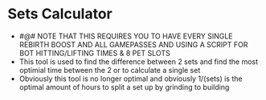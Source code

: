 # Sets Calculator
- #@# NOTE THAT THIS REQUIRES YOU TO HAVE EVERY SINGLE REBIRTH BOOST AND ALL GAMEPASSES AND USING A SCRIPT FOR BOT HITTING/LIFTING TIMES & 8 PET SLOTS
- This tool is used to find the difference between 2 sets and find the most optimial time between the 2 or to calculate a single set
- Obviously this tool is no longer optimal and obviously 1/(sets) is the optimal amount of hours to split a set up by grinding to building
